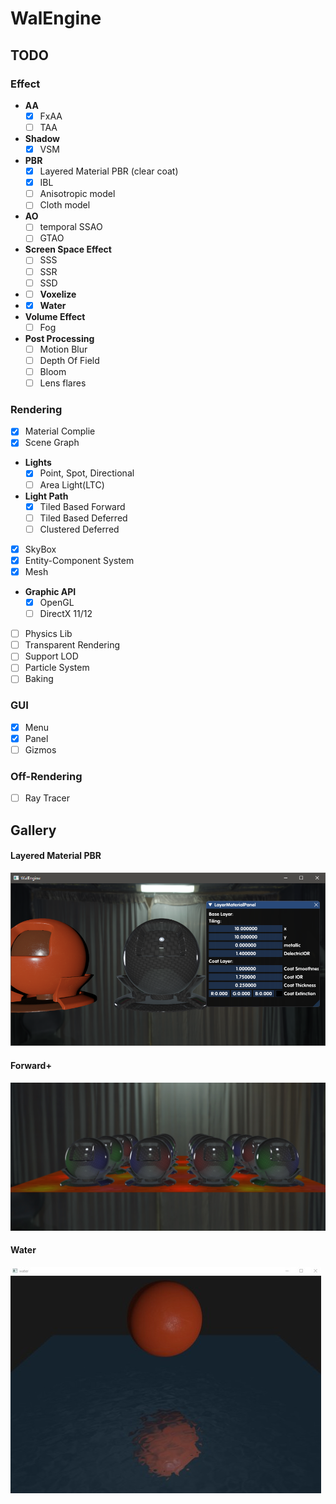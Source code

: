 # WalEngine

## TODO
### Effect
- **AA**
	- [x] FxAA
	- [ ] TAA

- **Shadow**
	- [x] VSM

- **PBR**
	- [x] Layered Material PBR (clear coat)
	- [x] IBL
	- [ ] Anisotropic model
	- [ ] Cloth model
- **AO** 
	- [ ] temporal SSAO
	- [ ] GTAO

- **Screen Space Effect**
	- [ ] SSS
	- [ ] SSR
	- [ ] SSD
- - [ ] **Voxelize**
- - [x] **Water**
- **Volume Effect**
	- [ ] Fog
- **Post Processing**
	 - [ ] Motion Blur
	 - [ ] Depth Of Field
	 - [ ] Bloom
	 - [ ] Lens flares
### Rendering
- [x] Material Complie
- [x] Scene Graph
- **Lights** 
	- [x] Point, Spot, Directional
	- [ ] Area Light(LTC)
- **Light Path**
	- [x] Tiled Based Forward
	- [ ] Tiled Based Deferred
	- [ ] Clustered Deferred
- [x] SkyBox
- [x] Entity-Component System
- [x] Mesh
- **Graphic API**
	- [x] OpenGL
	- [ ] DirectX 11/12
- [ ] Physics Lib
- [ ] Transparent Rendering
- [ ] Support LOD
- [ ] Particle System
- [ ] Baking
### GUI
- [x] Menu
- [x] Panel
- [ ] Gizmos
### Off-Rendering
- [ ] Ray Tracer

## Gallery
#### Layered Material PBR
![layered](./img/layered.PNG)
#### Forward+
![forwardplus](./img/forwardplus.jpg)
#### Water
![water](./img/water.jpg)

